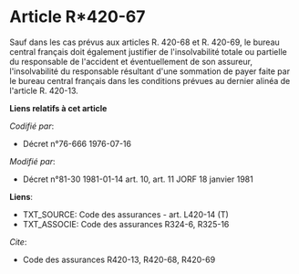 # Article R*420-67

Sauf dans les cas prévus aux articles R. 420-68 et R. 420-69, le bureau central français doit également justifier de
l'insolvabilité totale ou partielle du responsable de l'accident et éventuellement de son assureur, l'insolvabilité du
responsable résultant d'une sommation de payer faite par le bureau central français dans les conditions prévues au dernier
alinéa de l'article R. 420-13.

**Liens relatifs à cet article**

_Codifié par_:

  - Décret n°76-666 1976-07-16

_Modifié par_:

  - Décret n°81-30 1981-01-14 art. 10, art. 11 JORF 18 janvier 1981

**Liens**:

  - TXT_SOURCE: Code des assurances - art. L420-14 (T)
  - TXT_ASSOCIE: Code des assurances R324-6, R325-16

_Cite_:

  - Code des assurances R420-13, R420-68, R420-69
